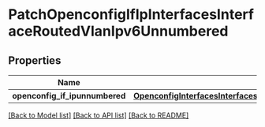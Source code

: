 # PatchOpenconfigIfIpInterfacesInterfaceRoutedVlanIpv6Unnumbered

## Properties
Name | Type | Description | Notes
------------ | ------------- | ------------- | -------------
**openconfig_if_ipunnumbered** | [**OpenconfigInterfacesInterfacesOpenconfiginterfacesinterfacesSubinterfacesOpenconfigifipipv4Unnumbered**](OpenconfigInterfacesInterfacesOpenconfiginterfacesinterfacesSubinterfacesOpenconfigifipipv4Unnumbered.md) |  | [optional] 

[[Back to Model list]](../README.md#documentation-for-models) [[Back to API list]](../README.md#documentation-for-api-endpoints) [[Back to README]](../README.md)



